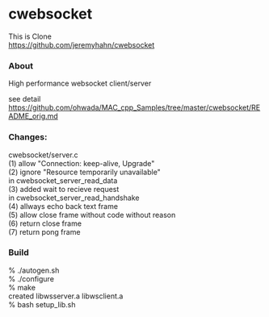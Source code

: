 cwebsocket
===============

This is Clone  
https://github.com/jeremyhahn/cwebsocket  

### About
 High performance websocket client/server  

see detail  
https://github.com/ohwada/MAC_cpp_Samples/tree/master/cwebsocket/README_orig.md  

### Changes:  
cwebsocket/server.c  
(1) allow "Connection: keep-alive, Upgrade"  
(2) ignore "Resource temporarily unavailable"  
in cwebsocket_server_read_data  
(3) added wait to recieve request  
in cwebsocket_server_read_handshake  
(4) allways echo back text frame  
(5) allow close frame without code without reason  
(6) return close frame  
(7) return pong frame  

### Build  
% ./autogen.sh  
% ./configure  
% make  
created libwsserver.a libwsclient.a  
% bash setup_lib.sh  

